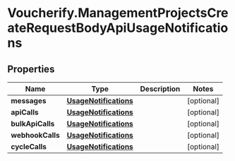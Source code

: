 # Voucherify.ManagementProjectsCreateRequestBodyApiUsageNotifications

## Properties

Name | Type | Description | Notes
------------ | ------------- | ------------- | -------------
**messages** | [**UsageNotifications**](UsageNotifications.md) |  | [optional] 
**apiCalls** | [**UsageNotifications**](UsageNotifications.md) |  | [optional] 
**bulkApiCalls** | [**UsageNotifications**](UsageNotifications.md) |  | [optional] 
**webhookCalls** | [**UsageNotifications**](UsageNotifications.md) |  | [optional] 
**cycleCalls** | [**UsageNotifications**](UsageNotifications.md) |  | [optional] 


